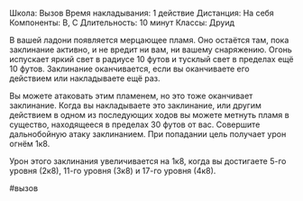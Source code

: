 Школа: Вызов
Время накладывания: 1 действие
Дистанция: На себя
Компоненты: В, С
Длительность: 10 минут
Классы: Друид

В вашей ладони появляется мерцающее пламя. Оно остаётся там, пока заклинание активно, и не вредит ни вам, ни вашему снаряжению. Огонь испускает яркий свет в радиусе 10 футов и тусклый свет в пределах ещё 10 футов. Заклинание оканчивается, если вы оканчиваете его действием или накладываете ещё раз.

Вы можете атаковать этим пламенем, но это тоже оканчивает заклинание. Когда вы накладываете это заклинание, или другим действием в одном из последующих ходов вы можете метнуть пламя в существо, находящееся в пределах 30 футов от вас. Совершите дальнобойную атаку заклинанием. При попадании цель получает урон огнём 1к8.

Урон этого заклинания увеличивается на 1к8, когда вы достигаете 5-го уровня (2к8), 11-го уровня (3к8) и 17-го уровня (4к8).

#вызов